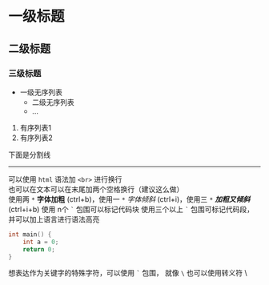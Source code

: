 
# 一级标题
## 二级标题
### 三级标题

- 一级无序列表
  - 二级无序列表
  - ...

1. 有序列表1
2. 有序列表2

下面是分割线

---

可以使用 `html` 语法加 `<br>` 进行换行 <br>也可以在文本可以在末尾加两个空格换行（建议这么做）  
使用两 `*` **字体加粗** (ctrl+b)，使用一 `*` *字体倾斜* (ctrl+i)，使用三 `*` ***加粗又倾斜*** (ctrl+i+b)
使用 n个 `` ` `` 包围可以标记代码块 使用三个以上 `` ` `` 包围可标记代码段，并可以加上语言进行语法高亮

```cpp
int main() {
    int a = 0;
    return 0;
}
```
想表达作为关键字的特殊字符，可以使用 `` ` `` 包围， 就像 `\` 也可以使用转义符 \\

